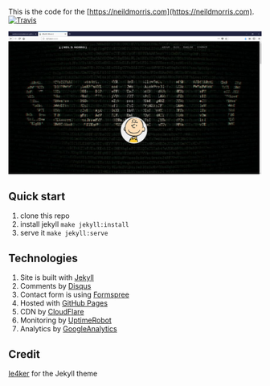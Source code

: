 This is the code for the [https://neildmorris.com](https://neildmorris.com). [![Travis](https://img.shields.io/travis/neildmorris/neildmorris.github.io.svg)]()

![https://neildmorris.com screenshot](/img/Capture.PNG)

## Quick start
1. clone this repo
1. install jekyll ```make jekyll:install```
1. serve it ```make jekyll:serve```

## Technologies
1. Site is built with [Jekyll](http://jekyllrb.com/)
1. Comments by [Disqus](https://disqus.com/)
1. Contact form is using [Formspree](https://formspree.io/)
1. Hosted with [GitHub Pages](https://pages.github.com/)
1. CDN by [CloudFlare](https://www.cloudflare.com/)
1. Monitoring by [UptimeRobot](http://uptimerobot.com/)
1. Analytics by [GoogleAnalytics](https://analytics.google.com)

## Credit
[Ie4ker](https://github.com/le4ker/personal-jekyll-theme) for the Jekyll theme
